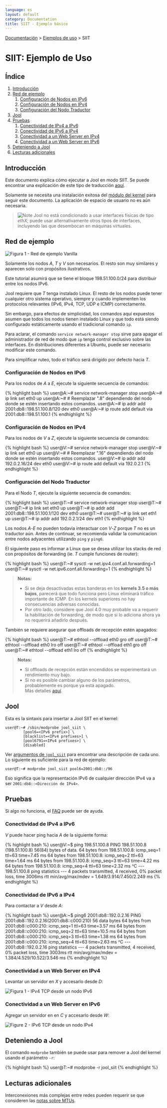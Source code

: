```yaml
---
language: es
layout: default
category: Documentation
title: SIIT - Ejemplo básico
---
```


[Documentación](documentation.html) > [Ejemplos de uso](documentation.html#ejemplos-de-uso) > SIIT

# SIIT: Ejemplo de Uso

## Índice

1. [Introducción](#introduccin)
2. [Red de ejemplo](#red-de-ejemplo)
	1. [Configuración de Nodos en IPv6](#configuracin-de-nodos-en-ipv6)
	2. [Configuración de Nodos en IPv4](#configuracin-de-nodos-en-ipv4)
	3. [Configuración del Nodo Traductor](#configuracin-del-nodo-traductor)
3. [Jool](#jool)
4. [Pruebas](#pruebas)
	1. [Conectividad de IPv4 a IPv6](#conectividad-de-ipv4-a-ipv6)
	2. [Conectividad de IPv6 a IPv4](#conectividad-de-ipv6-a-ipv4)
	3. [Conectividad a un Web Server en IPv4](#conectividad-a-un-web-server-en-ipv4)
	4. [Conectividad a un Web Server en IPv6](#conectividad-a-un-web-server-en-ipv6)
5. [Deteniendo a Jool](#deteniendo-a-jool)
6. [Lecturas adicionales](#lecturas-adicionales)

## Introducción

Este documento explica cómo ejecutar a Jool en modo SIIT. Se puede encontrar una explicación de este tipo de traducción [aquí](intro-nat64.html#siit-tradicional).

Solamente se necesita una instalación exitosa del [módulo del kernel](install-mod.html) para seguir este documento. La aplicación de espacio de usuario no es aún necesaria.

> ![Note](../images/bulb.svg) Jool no está condicionado a usar interfaces físicas de tipo _ethX_; puede usar alternativamente otros tipos de interfaces, incluyendo las que desembocan en máquinas virtuales.

## Red de ejemplo

![Figura 1 - Red de ejemplo Vanilla](../images/network/vanilla.svg "Figura 1 - Red de ejemplo Vanilla")

Solamente los nodos _A_, _T_ y _V_ son necesarios. El resto son muy similares y aparecen solo con propósitos ilustrativos.

Este tutorial asumirá que se tiene el bloque 198.51.100.0/24 para distribuir entre los nodos IPv6.

Jool requiere que _T_ tenga instalado Linux. El resto de los nodos puede tener cualquier otro sistema operativo, siempre y cuando implementen los protocolos relevantes (IPv6, IPv4, TCP, UDP e ICMP) correctamente.

Sin embargo, para efectos de simplicidad, los comandos aquí expuestos asumen que todos los nodos tienen instalado Linux y que todo está siendo configurado estáticamente usando el tradicional comando `ip`.

Para aclarar, el comando `service network-manager stop` sirve para apagar el administrador de red de modo que `ip` tenga control exclusivo sobre las interfaces. En distribuciones diferentes a Ubuntu, puede ser necesario modificar este comando.

Para simplificar ruteo, todo el tráfico será dirigido por defecto hacia _T_.

### Configuración de Nodos en IPv6

Para los nodos de _A_ a _E_, ejecute la siguiente secuencia de comandos:

{% highlight bash %}
user@A:~# service network-manager stop
user@A:~# ip link set eth0 up
user@A:~# # Reemplazar ".8" dependiendo del nodo donde se estén insertando estos comandos.
user@A:~# ip addr add 2001:db8::198.51.100.8/120 dev eth0
user@A:~# ip route add default via 2001:db8::198.51.100.1
{% endhighlight %}


### Configuración de Nodos en IPv4

Para los nodos de _V_ a _Z_, ejecute la siguiente secuencia de comandos:

{% highlight bash %}
user@V:~# service network-manager stop
user@V:~# ip link set eth0 up
user@V:~# # Reemplazar ".16" dependiendo del nodo donde se estén insertando estos comandos.
user@V:~# ip addr add 192.0.2.16/24 dev eth0
user@V:~# ip route add default via 192.0.2.1
{% endhighlight %}

### Configuración del Nodo Traductor

Para el Nodo _T_, ejecute la siguiente secuencia de comandos:

{% highlight bash %}
user@T:~# service network-manager stop
user@T:~# 
user@T:~# ip link set eth0 up
user@T:~# ip addr add 2001:db8::198.51.100.1/120 dev eth0
user@T:~# 
user@T:~# ip link set eth1 up
user@T:~# ip addr add 192.0.2.1/24 dev eth1
{% endhighlight %}

Los nodos _A_-_E_ no pueden todavía interactuar con _V_-_Z_ porque _T_ no es un traductor aún. Antes de continuar, se recomienda validar la comunicacion entre nodos adyacentes utilizando `ping` y `ping6`.

El siguiente paso es informar a Linux que se desea utilizar los stacks de red con propósitos de forwarding (ie. _T_ cumple funciones de router):

{% highlight bash %}
user@T:~# sysctl -w net.ipv4.conf.all.forwarding=1
user@T:~# sysctl -w net.ipv6.conf.all.forwarding=1
{% endhighlight %}

> **Notas:**<br />
> - Si se deja desactivadas estas banderas en los **kernels 3.5 o más bajos**, parecerá que todo funciona pero Linux eliminará tráfico importante de ICMP. En los kernels superiores no hay consecuencias adversas conocidas.<br />
> - Por otro lado, considere que Jool 4.0 muy probable va a requerir la habilitación de forwarding, de modo que si lo adiciona ahora ya no requerirá añadirlo después.

También se requiere asegurar que offloads de recepción estén apagados:

{% highlight bash %}
user@T:~# ethtool --offload eth0 gro off
user@T:~# ethtool --offload eth0 lro off
user@T:~# ethtool --offload eth1 gro off
user@T:~# ethtool --offload eth1 lro off
{% endhighlight %}

> **Notas:**<br />
> - Si offloads de recepción están encendidos se experimentará un rendimiento muy bajo.<br />
> - Si no es posible cambiar alguno de los parámetros, probablemente es porque ya está apagado.<br />
> Más detalles [aquí](offloads.html).
			 
## Jool

Esta es la sintaxis para insertar a Jool SIIT en el kernel:

	user@T:~# /sbin/modprobe jool_siit \
			[pool6=<IPv6 prefix>] \
			[blacklist=<IPv4 prefixes>] \
			[pool6791=<IPv4 prefixes>] \
			[disabled]

Ver [argumentos de `jool_siit`](modprobe-siit.html) para encontrar una descripción de cada uno. Lo siguiente es suficiente para la red de ejemplo:

	user@T:~# modprobe jool_siit pool6=2001:db8::/96

Eso significa que la representación IPv6 de cualquier dirección IPv4 va a ser `2001:db8::<Dirección de IPv4>`.

## Pruebas

Si algo no funciona, el [FAQ](faq.html) puede ser de ayuda.

### Conectividad de IPv4 a IPv6

_V_ puede hacer ping hacia _A_ de la siguiente forma:

{% highlight bash %}
user@V:~$ ping 198.51.100.8
PING 198.51.100.8 (198.51.100.8) 56(84) bytes of data.
64 bytes from 198.51.100.8: icmp_seq=1 ttl=63 time=7.45 ms
64 bytes from 198.51.100.8: icmp_seq=2 ttl=63 time=1.64 ms
64 bytes from 198.51.100.8: icmp_seq=3 ttl=63 time=4.22 ms
64 bytes from 198.51.100.8: icmp_seq=4 ttl=63 time=2.32 ms
^C
--- 198.51.100.8 ping statistics ---
4 packets transmitted, 4 received, 0% packet loss, time 3006ms
rtt min/avg/max/mdev = 1.649/3.914/7.450/2.249 ms
{% endhighlight %}

### Conectividad de IPv6 a IPv4

Para contactar a _V_ desde _A_:

{% highlight bash %}
user@A:~$ ping6 2001:db8::192.0.2.16
PING 2001:db8::192.0.2.16(2001:db8::c000:210) 56 data bytes
64 bytes from 2001:db8::c000:210: icmp_seq=1 ttl=63 time=3.57 ms
64 bytes from 2001:db8::c000:210: icmp_seq=2 ttl=63 time=10.5 ms
64 bytes from 2001:db8::c000:210: icmp_seq=3 ttl=63 time=1.38 ms
64 bytes from 2001:db8::c000:210: icmp_seq=4 ttl=63 time=2.63 ms
^C
--- 2001:db8::192.0.2.16 ping statistics ---
4 packets transmitted, 4 received, 0% packet loss, time 3003ms
rtt min/avg/max/mdev = 1.384/4.529/10.522/3.546 ms
{% endhighlight %}

### Conectividad a un Web Server en IPv4

Levantar un servidor en _X_ y accesarlo desde _D_:

![Figura 1 - IPv4 TCP desde un nodo IPv6](../images/run-vanilla-firefox-4to6.png)

### Conectividad a un Web Server en IPv6

Agregar un servidor en en _C_ y accesarlo desde _W_:

![Figure 2 - IPv6 TCP desde un nodo IPv4](../images/run-vanilla-firefox-6to4.png)

## Deteniendo a Jool

El comando `modprobe` también se puede usar para remover a Jool del kernel usando el parámetro `-r`:

{% highlight bash %}
user@T:~# modprobe -r jool_siit
{% endhighlight %}

## Lecturas adicionales

Interconexiones más complejas entre redes pueden requerir se que consideren las [notas sobre MTUs](mtu.html).

